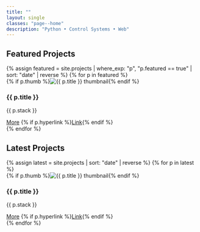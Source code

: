 ```yaml
---
title: ""
layout: single
classes: "page--home"
description: "Python • Control Systems • Web"
---
```


<h2 id="featured-projects">Featured Projects</h2>

<div class="stack">
{% assign featured = site.projects | where_exp: "p", "p.featured == true" | sort: "date" | reverse %}
{% for p in featured %}
<div class="project-card">
  <div class="card-media">
    {% if p.thumb %}<img src="{{ p.thumb | relative_url }}" alt="{{ p.title }} thumbnail">{% endif %}
  </div>
  <div class="card-body">
    <h3>{{ p.title }}</h3>
    <p>{{ p.stack }}</p>
  </div>
  <div class="card-buttons">
    <a class="btn-pill" href="{{ p.url | relative_url }}">More</a>
    {% if p.hyperlink %}<a class="btn-pill" href="{{ p.hyperlink }}" target="_blank" rel="noopener">Link</a>{% endif %}
  </div>
</div>
{% endfor %}
</div>

<h2 id="latest-projects">Latest Projects</h2>

<div class="stack">
{% assign latest = site.projects | sort: "date" | reverse %}
{% for p in latest %}
<div class="project-card">
  <div class="card-media">
    {% if p.thumb %}<img src="{{ p.thumb | relative_url }}" alt="{{ p.title }} thumbnail">{% endif %}
  </div>
  <div class="card-body">
    <h3>{{ p.title }}</h3>
    <p>{{ p.stack }}</p>
  </div>
  <div class="card-buttons">
    <a class="btn-pill" href="{{ p.url | relative_url }}">More</a>
    {% if p.hyperlink %}<a class="btn-pill" href="{{ p.hyperlink }}" target="_blank" rel="noopener">Link</a>{% endif %}
  </div>
</div>
{% endfor %}
</div>
